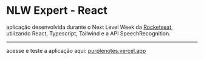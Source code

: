 # NLW Expert - React

aplicação desenvolvida durante o Next Level Week da [Rocketseat](https://github.com/rocketseat-education), utilizando React, Typescript, Tailwind e a API SpeechRecognition.

- - -

acesse e teste a aplicação aqui: [purplenotes.vercel.app](https://purplenotes.vercel.app)
